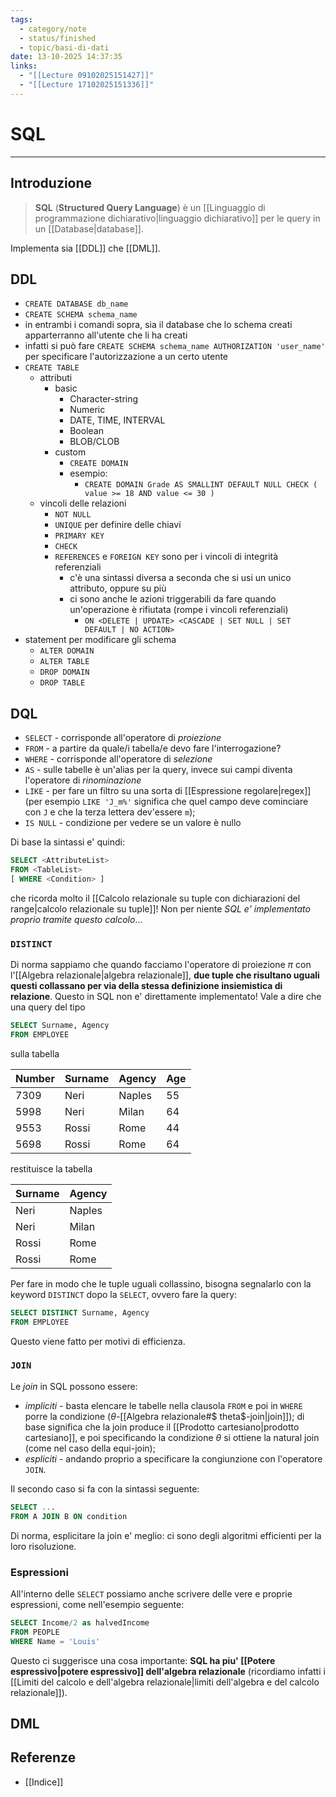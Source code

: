 ```yaml
---
tags:
  - category/note
  - status/finished
  - topic/basi-di-dati
date: 13-10-2025 14:37:35
links:
  - "[[Lecture 09102025151427]]"
  - "[[Lecture 17102025151336]]"
---
```

# SQL
---
## Introduzione
> **SQL** (**Structured Query Language**) è un [[Linguaggio di programmazione dichiarativo|linguaggio dichiarativo]] per le query in un [[Database|database]].

Implementa sia [[DDL]] che [[DML]].

## DDL
- `CREATE DATABASE db_name`
- `CREATE SCHEMA schema_name`
- in entrambi i comandi sopra, sia il database che lo schema creati apparterranno all'utente che li ha creati
- infatti si può fare `CREATE SCHEMA schema_name AUTHORIZATION 'user_name'` per specificare l'autorizzazione a un certo utente
- `CREATE TABLE`
	- attributi
		- basic
			- Character-string
			- Numeric
			- DATE, TIME, INTERVAL
			- Boolean
			- BLOB/CLOB
		- custom
			- `CREATE DOMAIN`
			- esempio:
				- `CREATE DOMAIN Grade AS SMALLINT DEFAULT NULL CHECK ( value >= 18 AND value <= 30 )`
	- vincoli delle relazioni
		- `NOT NULL`
		- `UNIQUE` per definire delle chiavi
		- `PRIMARY KEY`
		- `CHECK`
		- `REFERENCES` e `FOREIGN KEY` sono per i vincoli di integrità referenziali
			- c'è una sintassi diversa a seconda che si usi un unico attributo, oppure su più
			- ci sono anche le azioni triggerabili da fare quando un'operazione è rifiutata (rompe i vincoli referenziali)
				- `ON <DELETE | UPDATE> <CASCADE | SET NULL | SET DEFAULT | NO ACTION>`
- statement per modificare gli schema
	- `ALTER DOMAIN`
	- `ALTER TABLE`
	- `DROP DOMAIN`
	- `DROP TABLE`

## DQL
- `SELECT` - corrisponde all'operatore di _proiezione_
- `FROM` - a partire da quale/i tabella/e devo fare l'interrogazione?
- `WHERE` - corrisponde all'operatore di _selezione_
- `AS` - sulle tabelle è un'alias per la query, invece sui campi diventa l'operatore di _rinominazione_
- `LIKE` - per fare un filtro su una sorta di [[Espressione regolare|regex]] (per esempio `LIKE 'J_m%'` significa che quel campo deve cominciare con `J` e che la terza lettera dev'essere `m`);
- `IS NULL` - condizione per vedere se un valore è nullo

Di base la sintassi e' quindi:
```SQL
SELECT <AttributeList>
FROM <TableList>
[ WHERE <Condition> ]
```
che ricorda molto il [[Calcolo relazionale su tuple con dichiarazioni del range|calcolo relazionale su tuple]]! Non per niente _SQL e' implementato proprio tramite questo calcolo_...

### `DISTINCT`
Di norma sappiamo che quando facciamo l'operatore di proiezione $\pi$ con l'[[Algebra relazionale|algebra relazionale]], **due tuple che risultano uguali questi collassano per via della stessa definizione insiemistica di relazione**. Questo in SQL non e' direttamente implementato! Vale a dire che una query del tipo
```SQL
SELECT Surname, Agency
FROM EMPLOYEE
```
sulla tabella

| Number | Surname | Agency | Age |
| ------ | ------- | ------ | --- |
| 7309   | Neri    | Naples | 55  |
| 5998   | Neri    | Milan  | 64  |
| 9553   | Rossi   | Rome   | 44  |
| 5698   | Rossi   | Rome   | 64  |

restituisce la tabella

| Surname | Agency |
| ------- | ------ |
| Neri    | Naples |
| Neri    | Milan  |
| Rossi   | Rome   |
| Rossi   | Rome   |

Per fare in modo che le tuple uguali collassino, bisogna segnalarlo con la keyword `DISTINCT` dopo la `SELECT`, ovvero fare la query:
```SQL
SELECT DISTINCT Surname, Agency
FROM EMPLOYEE
```

Questo viene fatto per motivi di efficienza.

### `JOIN`
Le _join_ in SQL possono essere:
- _impliciti_ - basta elencare le tabelle nella clausola `FROM` e poi in `WHERE` porre la condizione ($\theta$-[[Algebra relazionale#$ theta$-join|join]]); di base significa che la join produce il [[Prodotto cartesiano|prodotto cartesiano]], e poi specificando la condizione $\theta$ si ottiene la natural join (come nel caso della equi-join);
- _espliciti_ - andando proprio a specificare la congiunzione con l'operatore `JOIN`.

Il secondo caso si fa con la sintassi seguente:
```SQL
SELECT ...
FROM A JOIN B ON condition
```

Di norma, esplicitare la join e' meglio: ci sono degli algoritmi efficienti per la loro risoluzione.

### Espressioni
All'interno delle `SELECT` possiamo anche scrivere delle vere e proprie espressioni, come nell'esempio seguente:
```SQL
SELECT Income/2 as halvedIncome
FROM PEOPLE
WHERE Name = 'Louis'
```

Questo ci suggerisce una cosa importante: **SQL ha piu' [[Potere espressivo|potere espressivo]] dell'algebra relazionale** (ricordiamo infatti i [[Limiti del calcolo e dell'algebra relazionale|limiti dell'algebra e del calcolo relazionale]]).

## DML

## Referenze
- [[Indice]]